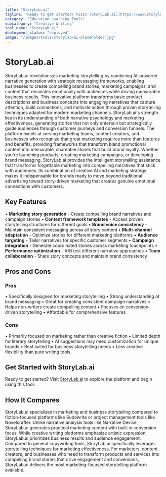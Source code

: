 ```yaml
---
title: "StoryLab.ai"
tagline: "Ready to get started? Visit [StoryLab.ai](https://www.storylab.ai) to explore the platform and begin using this tool...."
category: "Education Learning Tools"
subcategory: "Creative Writing"
tool_name: "StoryLab.ai"
deployment_status: "deployed"
image: "/images/tools/storylab-ai-placeholder.jpg"
---
```


# StoryLab.ai

StoryLab.ai revolutionizes marketing storytelling by combining AI-powered narrative generation with strategic messaging frameworks, enabling businesses to create compelling brand stories, marketing campaigns, and content that resonates emotionally with audiences while driving measurable business results. This innovative platform transforms basic product descriptions and business concepts into engaging narratives that capture attention, build connections, and motivate action through proven storytelling techniques adapted for modern marketing channels. StoryLab.ai's strength lies in its understanding of both narrative psychology and marketing effectiveness, generating stories that not only entertain but strategically guide audiences through customer journeys and conversion funnels. The platform excels at serving marketing teams, content creators, and businesses who recognize that great marketing requires more than features and benefits, providing frameworks that transform bland promotional content into memorable, shareable stories that build brand loyalty. Whether you're launching products, creating marketing campaigns, or developing brand messaging, StoryLab.ai provides the intelligent storytelling assistance that transforms forgettable marketing into compelling narratives that stick with audiences. Its combination of creative AI and marketing strategy makes it indispensable for brands ready to move beyond traditional advertising toward story-driven marketing that creates genuine emotional connections with customers.

## Key Features

• **Marketing story generation** - Create compelling brand narratives and campaign stories
• **Content framework templates** - Access proven storytelling structures for different goals
• **Brand voice consistency** - Maintain consistent messaging across all story content
• **Multi-channel adaptation** - Optimize stories for different marketing platforms
• **Audience targeting** - Tailor narratives for specific customer segments
• **Campaign integration** - Generate coordinated stories across marketing touchpoints
• **Performance optimization** - A/B test different narrative approaches
• **Team collaboration** - Share story concepts and maintain brand consistency

## Pros and Cons

### Pros
• Specifically designed for marketing storytelling
• Strong understanding of brand messaging
• Great for creating consistent campaign narratives
• Helps non-writers create compelling content
• Focuses on conversion-driven storytelling
• Affordable for comprehensive features

### Cons
• Primarily focused on marketing rather than creative fiction
• Limited depth for literary storytelling
• AI suggestions may need customization for unique brands
• Best suited for business storytelling needs
• Less creative flexibility than pure writing tools

## Get Started with StoryLab.ai

Ready to get started? Visit [StoryLab.ai](https://www.storylab.ai) to explore the platform and begin using this tool.

## How It Compares

StoryLab.ai specializes in marketing and business storytelling compared to fiction-focused platforms like Sudowrite or project management tools like Novelcrafter. Unlike narrative analysis tools like Narrative Device, StoryLab.ai generates practical marketing content with built-in conversion focus. While creative writing platforms emphasize artistic expression, StoryLab.ai prioritizes business results and audience engagement. Compared to general copywriting tools, StoryLab.ai specifically leverages storytelling techniques for marketing effectiveness. For marketers, content creators, and businesses who need to transform products and services into compelling brand stories that drive engagement and conversions, StoryLab.ai delivers the most marketing-focused storytelling platform available.